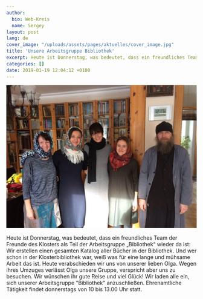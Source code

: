 ```yaml
---
author:
  bio: Web-Kreis
  name: Sergey
layout: post
lang: de
cover_image: "/uploads/assets/pages/aktuelles/cover_image.jpg"
title: 'Unsere Arbeitsgruppe Bibliothek'
excerpt: Heute ist Donnerstag, was bedeutet, dass ein freundliches Team der Freunde des Klosters als Teil der Arbeitsgruppe Bibliothek wieder da ist...
categories: []
date: 2019-01-19 12:04:12 +0100
---
```

<div class="full zoomable"><img src="/uploads/media/2019/arbeitskreis_bib.jpeg"></div>

Heute ist Donnerstag, was bedeutet, dass ein freundliches Team der Freunde des Klosters als Teil der Arbeitsgruppe „Bibliothek“ wieder da ist: Wir erstellen einen gesamten Katalog aller Bücher in der Bibliothek. Und wer schon in der Klosterbibliothek war, weiß was für eine lange und mühsame Arbeit das ist. Heute verabschieden wir uns von unserer lieben Olga. Wegen ihres Umzuges verlässt Olga unsere Gruppe, verspricht aber uns zu besuchen. Wir wünschen ihr gute Reise und viel Glück! Wir laden alle ein, sich unserer Arbeitsgruppe "Bibliothek" anzuschließen. Ehrenamtliche Tätigkeit findet donnerstags von 10 bis 13.00 Uhr statt.

